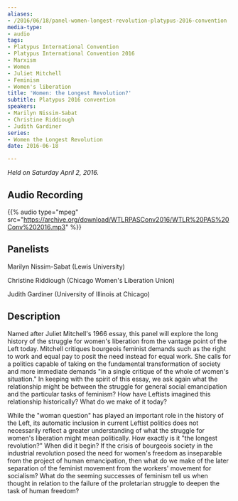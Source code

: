 ```yaml
---
aliases:
- /2016/06/18/panel-women-longest-revolution-platypus-2016-convention
media-type:
- audio
tags:
- Platypus International Convention
- Platypus International Convention 2016
- Marxism
- Women
- Juliet Mitchell
- Feminism
- Women's liberation
title: 'Women: the Longest Revolution?'
subtitle: Platypus 2016 convention
speakers:
- Marilyn Nissim-Sabat
- Christine Riddiough
- Judith Gardiner
series:
- Women the Longest Revolution
date: 2016-06-18

---
```

_Held on Saturday April 2, 2016._

## Audio Recording

{{% audio type="mpeg" src="https://archive.org/download/WTLRPASConv2016/WTLR%20PAS%20Conv%202016.mp3" %}}

## Panelists

Marilyn Nissim-Sabat (Lewis University)

Christine Riddiough (Chicago Women's Liberation Union)

Judith Gardiner (University of Illinois at Chicago)

## Description

Named after Juliet Mitchell's 1966 essay, this panel will explore the long history of the struggle for women's liberation from the vantage point of the Left today. Mitchell critiques bourgeois feminist demands such as the right to work and equal pay to posit the need instead for equal work. She calls for a politics capable of taking on the fundamental transformation of society and more immediate demands "in a single critique of the whole of women's situation." In keeping with the spirit of this essay, we ask again what the relationship might be between the struggle for general social emancipation and the particular tasks of feminism? How have Leftists imagined this relationship historically? What do we make of it today?

While the "woman question" has played an important role in the history of the Left, its automatic inclusion in current Leftist politics does not necessarily reflect a greater understanding of what the struggle for women's liberation might mean politically. How exactly is it "the longest revolution?" When did it begin? If the crisis of bourgeois society in the industrial revolution posed the need for women's freedom as inseparable from the project of human emancipation, then what do we make of the later separation of the feminist movement from the workers' movement for socialism? What do the seeming successes of feminism tell us when thought in relation to the failure of the proletarian struggle to deepen the task of human freedom?

 
